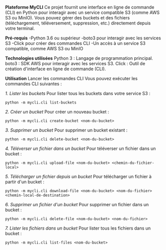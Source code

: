 **Plateforme MyCLI**
Ce projet fournit une interface en ligne de commande (CLI) en Python pour interagir avec un service compatible S3 (comme AWS S3 ou MinIO). Vous pouvez gérer des buckets et des fichiers (téléchargement, téléversement, suppression, etc.) directement depuis votre terminal.

**Pré-requis**
-Python 3.6 ou supérieur
-boto3 pour interagir avec les services S3
-Click pour créer des commandes CLI
-Un accès à un service S3 compatible, comme AWS S3 ou MinIO

**Technologies utilisées**
Python 3 : Langage de programmation principal.
boto3 : SDK AWS pour interagir avec les services S3.
Click : Outil de création d'interface en ligne de commande (CLI).

**Utilisation**
Lancer les commandes CLI
Vous pouvez exécuter les commandes CLI suivantes :

*1. Lister les buckets*
Pour lister tous les buckets dans votre service S3 :

```python -m mycli.cli list-buckets```

*2. Créer un bucket*
Pour créer un nouveau bucket :

```python -m mycli.cli create-bucket <nom-du-bucket>```

*3. Supprimer un bucket*
Pour supprimer un bucket existant :

```python -m mycli.cli delete-bucket <nom-du-bucket>```

*4. Téléverser un fichier dans un bucket*
Pour téléverser un fichier dans un bucket :

```python -m mycli.cli upload-file <nom-du-bucket> <chemin-du-fichier-local>```

*5. Télécharger un fichier depuis un bucket*
Pour télécharger un fichier à partir d'un bucket :

```python -m mycli.cli download-file <nom-du-bucket> <nom-du-fichier> <chemin-local-de-destination>```

*6. Supprimer un fichier d'un bucket*
Pour supprimer un fichier dans un bucket :

```python -m mycli.cli delete-file <nom-du-bucket> <nom-du-fichier>```

*7. Lister les fichiers dans un bucket*
Pour lister tous les fichiers dans un bucket :

```python -m mycli.cli list-files <nom-du-bucket>```
